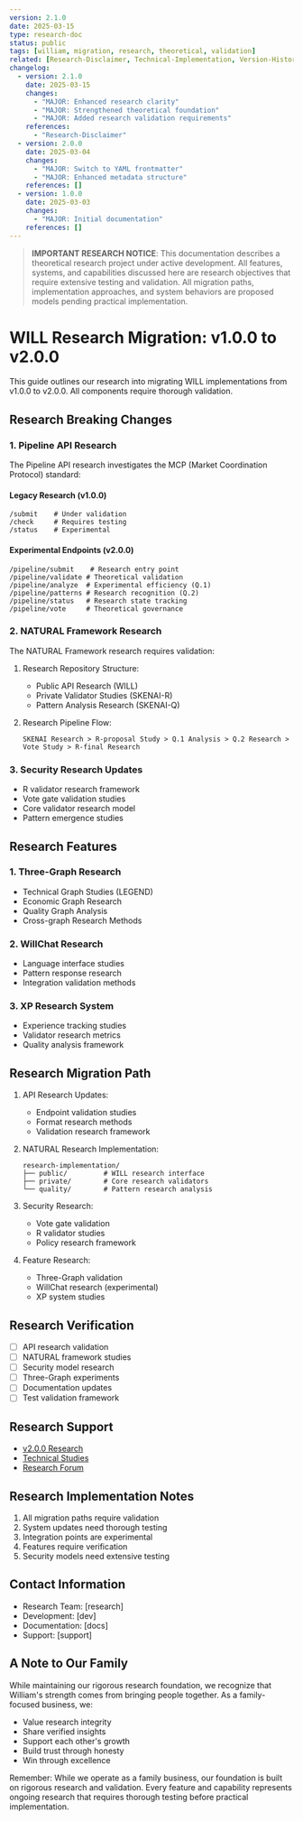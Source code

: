 ```yaml
---
version: 2.1.0
date: 2025-03-15
type: research-doc
status: public
tags: [william, migration, research, theoretical, validation]
related: [Research-Disclaimer, Technical-Implementation, Version-History]
changelog:
  - version: 2.1.0
    date: 2025-03-15
    changes:
      - "MAJOR: Enhanced research clarity"
      - "MAJOR: Strengthened theoretical foundation"
      - "MAJOR: Added research validation requirements"
    references:
      - "Research-Disclaimer"
  - version: 2.0.0
    date: 2025-03-04
    changes:
      - "MAJOR: Switch to YAML frontmatter"
      - "MAJOR: Enhanced metadata structure"
    references: []
  - version: 1.0.0
    date: 2025-03-03
    changes:
      - "MAJOR: Initial documentation"
    references: []
---
```


> **IMPORTANT RESEARCH NOTICE**: This documentation describes a theoretical research project under active development. All features, systems, and capabilities discussed here are research objectives that require extensive testing and validation. All migration paths, implementation approaches, and system behaviors are proposed models pending practical implementation.

# WILL Research Migration: v1.0.0 to v2.0.0

This guide outlines our research into migrating WILL implementations from v1.0.0 to v2.0.0. All components require thorough validation.

## Research Breaking Changes

### 1. Pipeline API Research
The Pipeline API research investigates the MCP (Market Coordination Protocol) standard:

#### Legacy Research (v1.0.0)
```
/submit    # Under validation
/check     # Requires testing
/status    # Experimental
```

#### Experimental Endpoints (v2.0.0)
```
/pipeline/submit    # Research entry point
/pipeline/validate # Theoretical validation
/pipeline/analyze  # Experimental efficiency (Q.1)
/pipeline/patterns # Research recognition (Q.2)
/pipeline/status   # Research state tracking
/pipeline/vote     # Theoretical governance
```

### 2. NATURAL Framework Research
The NATURAL Framework research requires validation:

1. Research Repository Structure:
   - Public API Research (WILL)
   - Private Validator Studies (SKENAI-R)
   - Pattern Analysis Research (SKENAI-Q)

2. Research Pipeline Flow:
   ```
   SKENAI Research > R-proposal Study > Q.1 Analysis > Q.2 Research > Vote Study > R-final Research
   ```

### 3. Security Research Updates
- R validator research framework
- Vote gate validation studies
- Core validator research model
- Pattern emergence studies

## Research Features

### 1. Three-Graph Research
- Technical Graph Studies (LEGEND)
- Economic Graph Research
- Quality Graph Analysis
- Cross-graph Research Methods

### 2. WillChat Research
- Language interface studies
- Pattern response research
- Integration validation methods

### 3. XP Research System
- Experience tracking studies
- Validator research metrics
- Quality analysis framework

## Research Migration Path

1. API Research Updates:
   - Endpoint validation studies
   - Format research methods
   - Validation research framework

2. NATURAL Research Implementation:
   ```
   research-implementation/
   ├── public/         # WILL research interface
   ├── private/        # Core research validators
   └── quality/        # Pattern research analysis
   ```

3. Security Research:
   - Vote gate validation
   - R validator studies
   - Policy research framework

4. Feature Research:
   - Three-Graph validation
   - WillChat research (experimental)
   - XP system studies

## Research Verification

- [ ] API research validation
- [ ] NATURAL framework studies
- [ ] Security model research
- [ ] Three-Graph experiments
- [ ] Documentation updates
- [ ] Test validation framework

## Research Support

- [v2.0.0 Research](https://github.com/shibakery/WILL/tree/v2.0.0)
- [Technical Studies](https://github.com/shibakery/WILL/issues)
- [Research Forum](https://github.com/shibakery/WILL/discussions)

## Research Implementation Notes

1. All migration paths require validation
2. System updates need thorough testing
3. Integration points are experimental
4. Features require verification
5. Security models need extensive testing

## Contact Information
- Research Team: [research]
- Development: [dev]
- Documentation: [docs]
- Support: [support]

## A Note to Our Family

While maintaining our rigorous research foundation, we recognize that William's strength comes from bringing people together. As a family-focused business, we:
- Value research integrity
- Share verified insights
- Support each other's growth
- Build trust through honesty
- Win through excellence

Remember: While we operate as a family business, our foundation is built on rigorous research and validation. Every feature and capability represents ongoing research that requires thorough testing before practical implementation.
